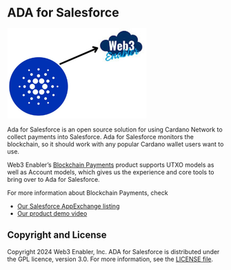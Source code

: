 # ADA for Salesforce

![](https://github.com/MuKnSys/ada-for-salesforce/blob/main/documentation-and-images/ADA-wallet-Salesforce-logo.png)

Ada for Salesforce is an open source solution for using Cardano Network to collect payments into Salesforce. Ada for Salesforce monitors the blockchain, so it  should work with any popular Cardano wallet users want to use.

Web3 Enabler’s [Blockchain Payments](https://web3enabler.com/product/blockchain-payments) product supports UTXO models as well as Account models, which gives us the experience and core tools to bring over to Ada for Salesforce.

For more information about Blockchain Payments, check 
* [Our Salesforce AppExchange listing](https://appexchange.salesforce.com/appxListingDetail?listingId=ee4c011b-7a5b-4a50-91fb-f28049390858)
* [Our product demo video](https://youtu.be/njLyeOkhUqU)

## Copyright and License

Copyright 2024 Web3 Enabler, Inc.  ADA for Salesforce is distributed under the GPL licence, version 3.0.  For more information, see the [LICENSE file](LICENSE).

